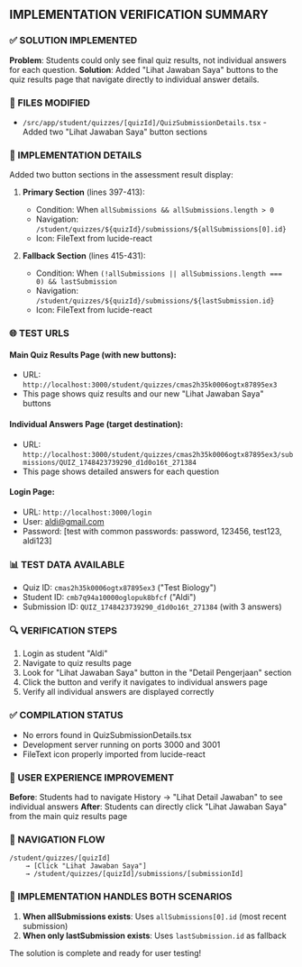 ## IMPLEMENTATION VERIFICATION SUMMARY

### ✅ SOLUTION IMPLEMENTED
**Problem**: Students could only see final quiz results, not individual answers for each question.
**Solution**: Added "Lihat Jawaban Saya" buttons to the quiz results page that navigate directly to individual answer details.

### 📁 FILES MODIFIED
- `/src/app/student/quizzes/[quizId]/QuizSubmissionDetails.tsx` - Added two "Lihat Jawaban Saya" button sections

### 🔧 IMPLEMENTATION DETAILS
Added two button sections in the assessment result display:

1. **Primary Section** (lines 397-413):
   - Condition: When `allSubmissions && allSubmissions.length > 0`
   - Navigation: `/student/quizzes/${quizId}/submissions/${allSubmissions[0].id}`
   - Icon: FileText from lucide-react

2. **Fallback Section** (lines 415-431):
   - Condition: When `(!allSubmissions || allSubmissions.length === 0) && lastSubmission`
   - Navigation: `/student/quizzes/${quizId}/submissions/${lastSubmission.id}`
   - Icon: FileText from lucide-react

### 🌐 TEST URLS

#### Main Quiz Results Page (with new buttons):
- URL: `http://localhost:3000/student/quizzes/cmas2h35k0006ogtx87895ex3`
- This page shows quiz results and our new "Lihat Jawaban Saya" buttons

#### Individual Answers Page (target destination):
- URL: `http://localhost:3000/student/quizzes/cmas2h35k0006ogtx87895ex3/submissions/QUIZ_1748423739290_d1d0o16t_271384`
- This page shows detailed answers for each question

#### Login Page:
- URL: `http://localhost:3000/login`
- User: aldi@gmail.com
- Password: [test with common passwords: password, 123456, test123, aldi123]

### 📊 TEST DATA AVAILABLE
- Quiz ID: `cmas2h35k0006ogtx87895ex3` ("Test Biology")
- Student ID: `cmb7q94a10000oglopuk8bfcf` ("Aldi")
- Submission ID: `QUIZ_1748423739290_d1d0o16t_271384` (with 3 answers)

### 🔍 VERIFICATION STEPS
1. Login as student "Aldi" 
2. Navigate to quiz results page
3. Look for "Lihat Jawaban Saya" button in the "Detail Pengerjaan" section
4. Click the button and verify it navigates to individual answers page
5. Verify all individual answers are displayed correctly

### ✅ COMPILATION STATUS
- No errors found in QuizSubmissionDetails.tsx
- Development server running on ports 3000 and 3001
- FileText icon properly imported from lucide-react

### 🎯 USER EXPERIENCE IMPROVEMENT
**Before**: Students had to navigate History → "Lihat Detail Jawaban" to see individual answers
**After**: Students can directly click "Lihat Jawaban Saya" from the main quiz results page

### 🔗 NAVIGATION FLOW
```
/student/quizzes/[quizId] 
    → [Click "Lihat Jawaban Saya"] 
    → /student/quizzes/[quizId]/submissions/[submissionId]
```

### 📝 IMPLEMENTATION HANDLES BOTH SCENARIOS
1. **When allSubmissions exists**: Uses `allSubmissions[0].id` (most recent submission)
2. **When only lastSubmission exists**: Uses `lastSubmission.id` as fallback

The solution is complete and ready for user testing!
